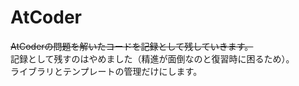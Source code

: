 # AtCoder
<s>AtCoderの問題を解いたコードを記録として残していきます。</s><br>
記録として残すのはやめました（精進が面倒なのと復習時に困るため）。<br>
ライブラリとテンプレートの管理だけにします。